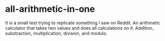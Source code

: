 # all-arithmetic-in-one

It is a small test trying to replicate something I saw on Reddit. 
An arithmetic calculator that takes two values and does all calculations on it.
Addition, substraction, multiplication, division, and modulo.